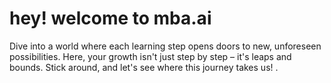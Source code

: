 # hey! welcome to  mba.ai

Dive into a world where each learning step opens doors to new, unforeseen possibilities. Here, your growth isn't just step by step – it's leaps and bounds. Stick around, and let's see where this journey takes us! .